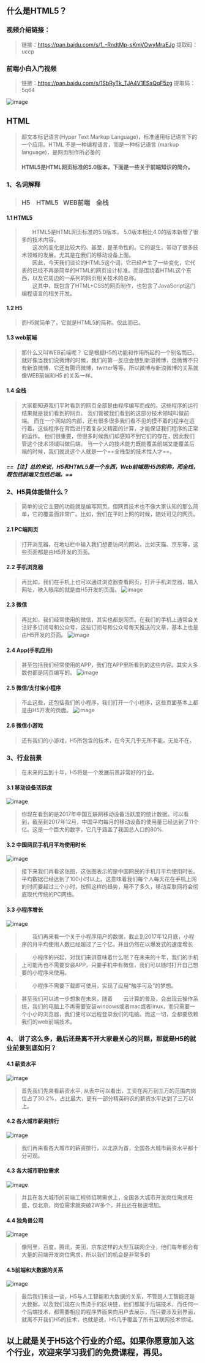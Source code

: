 ## 什么是HTML5？
### 视频介绍链接：
>链接：https://pan.baidu.com/s/1_-RndtMp-sKmVOwyMraEJg    提取码：uccp 

### 前端小白入门视频
> 链接：https://pan.baidu.com/s/1SbRyTk_TJA4V1ESaQqF5zg 
提取码：5q64 

![image](http://m.qpic.cn/psb?/V13wE8sQ0FBtUy/0IrX3l4Ub59pz0Y9YTjMW9jJSClJoXTufnDC3XEIsCg!/b/dLgAAAAAAAAA&bo=9AH3AAAAAAARBzI!&rf=viewer_4)
## HTML
> 超文本标记语言(Hyper Text Markup Language)，标准通用标记语言下的一个应用。HTML 不是一种编程语言，而是一种标记语言 (markup language)，是网页制作所必备的
>####  HTML5是HTML网页标准的5.0版本，下面是一些关于前端知识的简介。

### 1、名词解释
> ### H5 &ensp;  HTML5&ensp;   WEB前端  &ensp; 全栈

#### 1.1 HTML5
> &ensp;&ensp;&ensp;&ensp;HTML5是HTML网页标准的5.0版本，
5.0版本相比4.0的版本新增了很多的技术内容。<br/>
&ensp;&ensp;&ensp;&ensp;这次的变化是比较大的、甚至，是革命性的。它的诞生，带动了很多技术领域的发展。尤其是在我们的移动设备上面。<br/>
&ensp;&ensp;&ensp;&ensp;因此，今天我们谈论的HTML5这个词，它已经产生了一些变化，它代表的已经不再是简单的HTML的网页设计标准。而是围绕着HTML这个东西，以及它周边的一系列的网页相关技术的总称。<br/> &ensp;&ensp;&ensp;&ensp;这其中，既包含了HTML+CSS的网页制作，也包含了JavaScript这门编程语言的相关开发。

#### 1.2 H5
> 而H5就简单了，它就是HTML5的简称。仅此而已。

#### 1.3 web前端
> 那什么又叫WEB前端呢？ 它是根据H5的功能和作用所起的一个别名而已。就好像当我们说微博的时候，我们的第一反应会想到新浪微博，但微博不只有新浪微博，它还有腾讯微博，twitter等等。所以微博与新浪微博的关系就像WEB前端和H5 的关系一样。

#### 1.4 全栈
> 大家都知道我们平时看到的网页全部是由程序编写而成的。这些程序的运行结果就是我们看到的网页。
我们管被我们看到的这部分技术领域叫做前端。
而在一个网站的内部，还有很多很多我们看不见的摸不着的程序在运行着。这些程序在背后进行着复杂又精密的计算，才能保证我们程序的正常的运作。
他们很重要，但很多时候我们却感知不到它们的存在，因此我们管这个技术领域叫做后端。
当一个人的技术能力既能覆盖前端又能覆盖后端的时候，我们就说这个人就是一个==全栈型的技术性人才==。

##### ==【注】总的来说，H5和HTML5是一个东西，Web前端是H5的别称，而全栈，既包括前端又包括后端。==

### 2、H5具体能做什么？
> 简单的说它主要的功能就是编写网页。但网页技术也不像大家认知的那么简单，它的覆盖面非常广。比如，我们在平时上网的时候，随处可见的网页。

#### 2.1 PC端网页
> 打开浏览器，在地址栏中输入我们想要访问的网站，比如天猫、京东等，这些页面都是由H5开发的页面。

#### 2.2 手机浏览器
> 再比如，我们在手机上也可以通过浏览器查看网页，打开手机浏览器，输入网址，映入眼帘的就是由H5开发的页面。
![image](http://m.qpic.cn/psb?/V13wE8sQ0FBtUy/2xP8EZ5oDZ6qn8.pKZSR6L.B2K5M9Mm4ymG2kQ6PRqA!/b/dD4BAAAAAAAA&bo=zgWmAwAAAAADB0w!&rf=viewer_4)

#### 2.3 微信
> 再比如，我们经常使用的微信，其实也都是网页。在我们的手机上通常会关注好多订阅号和公众号，这些订阅号和公众号每天推送的文章，基本上也是由H5开发的页面。
![image](http://m.qpic.cn/psb?/V13wE8sQ0FBtUy/P7H6RAQGSHtGo9AEqIN0q9tir2V.s0h5BDeQjnOumMQ!/b/dL4AAAAAAAAA&bo=LgaqAwAAAAADV*M!&rf=viewer_4)

#### 2.4 App(手机应用)
> 甚至包括我们经常使用的APP，我们在APP里所看到的这些内容。其实大多数也都是网页编写的。
![image](http://m.qpic.cn/psb?/V13wE8sQ0FBtUy/37dT0A5WXEwL5j8SsldmrQjjTUS6M9*XyWC4anHYWqw!/b/dDUBAAAAAAAA&bo=7AWkAwAAAAADZww!&rf=viewer_4)

#### 2.5 微信/支付宝小程序
> 不止这些，还包括我们的小程序，我们打开一个小程序，这些页面基本上都是由H5开发的页面。
![image](http://m.qpic.cn/psb?/V13wE8sQ0FBtUy/21oKFd1TLk0196TSz*Kruf8IkSBUtCh2NVLG*vr2*vo!/b/dEgBAAAAAAAA&bo=IAbSAwAAAAADB9U!&rf=viewer_4)
#### 2.6 微信小游戏
> 还有我们的小游戏，H5所包含的技术，在今天几乎无所不能，无处不在。

### 3、行业前景
> 在未来的五到十年，H5将是一个发展前景非常好的行业。

#### 3.1 移动设备活跃度
![image](http://m.qpic.cn/psb?/V13wE8sQ0FBtUy/Zi9kbf4UkJaf4SIpMlb02ZDDzkmutqHeexxB23TLQsQ!/b/dL8AAAAAAAAA&bo=0APSAQAAAAADByI!&rf=viewer_4)
> 你现在看到的是2017年中国互联网移动设备活跃度的统计数据。可以看到，截至到2017年12月，中国平均每月的移动设备的使用量已经达到了11个亿。这是一个巨大的数字，它几乎涵盖了我国总人口的80%. 

#### 3.2 中国网民手机月平均使用时长
![image](http://m.qpic.cn/psb?/V13wE8sQ0FBtUy/t.*E1j7bIK8nTMhkyO6HcqOBFfZcNF7sJzF5mkAo*eg!/b/dFMBAAAAAAAA&bo=xAPKAQAAAAADFz4!&rf=viewer_4)
> 接下来我们再看这张图，这张图表示的是中国网民的手机月平均使用时长。平均数据已经达到了100小时以上。这意味着我们每个人每天花在手机上网的时间要超过三个小时，按照这样的趋势，用不了多久，移动互联网将会彻底取代传统的PC网络。

#### 3.3 小程序增长
![image](http://m.qpic.cn/psb?/V13wE8sQ0FBtUy/4Yh.1Jka76YK6Fes56bRlcE65h4A1zVN*lrvLKOr*R0!/b/dL4AAAAAAAAA&bo=wgPGAQAAAAADFzQ!&rf=viewer_4)
> &ensp;&ensp;&ensp;&ensp;我们再来看一个关于小程序用户的数据，截止到2017年12月底，小程序的月平均使用人数已经超过了三个亿，并且仍然在以爆发式的速度增长
> <br/> 

> &ensp;&ensp;&ensp;&ensp;小程序的兴起，对我们来讲意味着什么呢？在未来的十年，我们的手机上可能再也不需要安装APP，只要手机中有微信，我们可以随时打开自己想要的小程序来使用。

> &ensp;&ensp;&ensp;&ensp;小程序不需要下载即可使用，实现了应用“触手可及”的梦想。

> 甚至我们可以进一步想象在未来，随着&ensp;&ensp;&ensp;&ensp;云计算的普及，会出现云操作系统，我们的电脑上不再需要安装windows或者mac或者linux，而只需要一个小小的浏览器，我们便可以远程登录我们的电脑。而这一切，全都要依赖我们的web前端技术。

### 4、 讲了这么多，最后还是离不开大家最关心的问题，那就是H5的就业前景到底如何？

#### 4.1 薪资水平
![image](http://m.qpic.cn/psb?/V13wE8sQ0FBtUy/tEnVhMu8NpXAZ1t08Eu9veCctcLwbU7Z9PtblHJM7Y4!/b/dIQAAAAAAAAA&bo=YAacAgAAAAADJ*o!&rf=viewer_4)
> 首先我们先来看薪资水平, 从表中可以看出，工资在两万到三万的范围内岗位占了30.2%，占比最大，更有一部分精英码农的薪资水平达到了三万以上。

#### 4.2 各大城市薪资排行
![image](http://m.qpic.cn/psb?/V13wE8sQ0FBtUy/3Njp7ECjxlxLbg.lzfBPEIROySjrCUjo10p.73T0pUs!/b/dDQBAAAAAAAA&bo=MgbKAgAAAAADJ*4!&rf=viewer_4)
> 我们再来看各大城市的薪资排行，以北京为首，全国各大城市薪资水平都十分可观。


#### 4.3 各大城市职位需求
![image](http://m.qpic.cn/psb?/V13wE8sQ0FBtUy/3KTXulVA96kUlMoID.6vjNKiuXJMFtp26gv8Fwyy4wM!/b/dMUAAAAAAAAA&bo=9gW.AgAAAAADJ00!&rf=viewer_4)
> 并且在各大城市的前端工程师招聘需求上，全国各大城市开发岗位需求旺盛，仅北京，岗位需求就突破2W多个，并且还在极速增加。

#### 4.4 独角兽公司
![image](http://m.qpic.cn/psb?/V13wE8sQ0FBtUy/xRazYDFulMk*Fdct3oNfce8wdxcpwwplfG2Syvkxceg!/b/dL8AAAAAAAAA&bo=VgboAQAAAAADJ7s!&rf=viewer_4)
> 像阿里，百度，腾讯，美团，京东这样的大型互联网企业，他们每年都会有大量的前端开发岗位需求，所以我们的机会是非常多的

#### 4.5前端和大数据的关系
![image](http://m.qpic.cn/psb?/V13wE8sQ0FBtUy/3eev2ivG2c8Hx50YyGehFbFwHTN2G7bdjx*GiOYKNMU!/b/dMAAAAAAAAAA&bo=rAW0AgAAAAADJx0!&rf=viewer_4)
> 最后我们来谈一谈，H5与人工智能和大数据的关系，不管是人工智能还是大数据，以及我们现在火热烫手的区块链，他们都属于后端技术，而任何一个后端技术，都需要相应的程序界面来向用户去展示，而只要涉及到界面，就离不开我们H5的技术，也就是说，H5几乎覆盖了所有互联网技术领域。

## 以上就是关于H5这个行业的介绍。如果你愿意加入这个行业，欢迎来学习我们的免费课程，再见。
